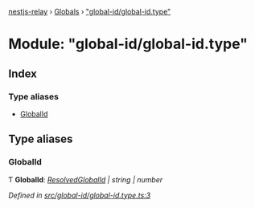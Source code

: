 [nestjs-relay](../README.md) › [Globals](../globals.md) › ["global-id/global-id.type"](_global_id_global_id_type_.md)

# Module: "global-id/global-id.type"

## Index

### Type aliases

* [GlobalId](_global_id_global_id_type_.md#globalid)

## Type aliases

###  GlobalId

Ƭ **GlobalId**: *[ResolvedGlobalId](../classes/_global_id_resolved_global_id_class_.resolvedglobalid.md) | string | number*

*Defined in [src/global-id/global-id.type.ts:3](https://github.com/rogerballard/nestjs-relay/blob/e8933db/src/global-id/global-id.type.ts#L3)*
